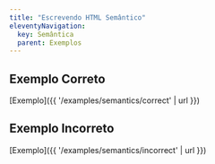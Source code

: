 ```yaml
---
title: "Escrevendo HTML Semântico"
eleventyNavigation:
  key: Semântica
  parent: Exemplos
---
```


## Exemplo Correto

[Exemplo]({{ '/examples/semantics/correct' | url }})

## Exemplo Incorreto

[Exemplo]({{ '/examples/semantics/incorrect' | url }})
